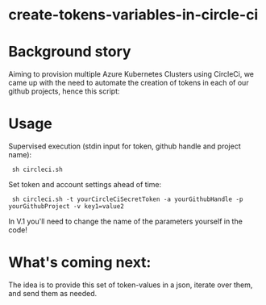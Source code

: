 # create-tokens-variables-in-circle-ci

# Background story
Aiming to provision multiple Azure Kubernetes Clusters using CircleCi, we came up with the need to automate the creation of tokens in each of our github projects, hence this script:

# Usage
Supervised execution (stdin input for token, github handle and project name):
```
 sh circleci.sh
```

Set token and account settings ahead of time:
```
 sh circleci.sh -t yourCircleCiSecretToken -a yourGithubHandle -p yourGithubProject -v key1=value2
```

In V.1 you'll need to change the name of the parameters yourself in the code!

# What's coming next:
The idea is to provide this set of token-values in a json, iterate over them, and send them as needed.
